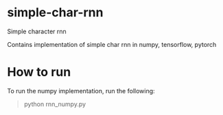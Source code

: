 # simple-char-rnn
Simple character rnn

Contains implementation of simple char rnn in numpy, tensorflow, pytorch

# How to run
To run the numpy implementation, run the following:
> python rnn_numpy.py
